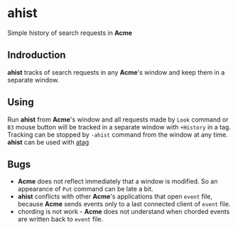 # ahist

Simple history of search requests in **Acme**

## Indroduction

**ahist** tracks of search requests in any **Acme**'s window and keep them in a separate window.

## Using

Run **ahist** from **Acme**'s window and all requests made by `Look` command or `B3` mouse button will be tracked in a separate window with `+History` in a tag.
Tracking can be stopped by `-ahist` command from the window at any time.
**ahist** can be used with [atag](https://github.com/santucco/atag)

## Bugs

* **Acme** does not reflect immediately that a window is modified. So an appearance of `Put` command can be late a bit.
* **ahist** conflicts with other **Acme**'s applications that open `event` file, because **Acme** sends events only to a last connected client of `event` file.
* chording is not work - **Acme** does not understand when chorded events are written back to `event` file.